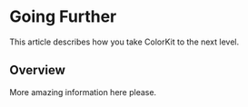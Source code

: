 # Going Further

This article describes how you take ColorKit to the next level.

## Overview

More amazing information here please.
